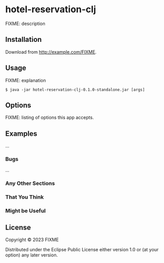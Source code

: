 # hotel-reservation-clj

FIXME: description

## Installation

Download from http://example.com/FIXME.

## Usage

FIXME: explanation

    $ java -jar hotel-reservation-clj-0.1.0-standalone.jar [args]

## Options

FIXME: listing of options this app accepts.

## Examples

...

### Bugs

...

### Any Other Sections
### That You Think
### Might be Useful

## License

Copyright © 2023 FIXME

Distributed under the Eclipse Public License either version 1.0 or (at
your option) any later version.
